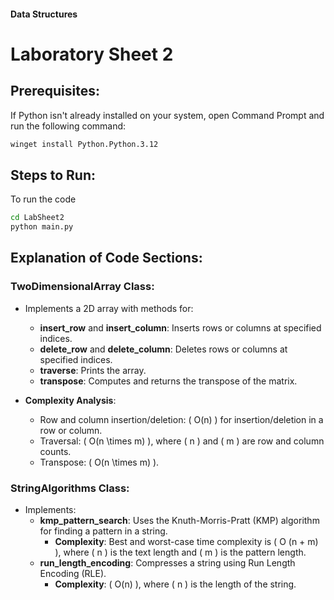 #### Data Structures
# Laboratory Sheet 2

## Prerequisites:
If Python isn't already installed on your system, open Command Prompt and run the following command:
```bash
winget install Python.Python.3.12
```


## Steps to Run:
To run the code
```bash
cd LabSheet2
python main.py
```

## Explanation of Code Sections:

### TwoDimensionalArray Class:
- Implements a 2D array with methods for:
  - **insert_row** and **insert_column**: Inserts rows or columns at specified indices.
  - **delete_row** and **delete_column**: Deletes rows or columns at specified indices.
  - **traverse**: Prints the array.
  - **transpose**: Computes and returns the transpose of the matrix.

- **Complexity Analysis**:
  - Row and column insertion/deletion: \( O(n) \) for insertion/deletion in a row or column.
  - Traversal: \( O(n \times m) \), where \( n \) and \( m \) are row and column counts.
  - Transpose: \( O(n \times m) \).

### StringAlgorithms Class:
- Implements:
  - **kmp_pattern_search**: Uses the Knuth-Morris-Pratt (KMP) algorithm for finding a pattern in a string.
    - **Complexity**: Best and worst-case time complexity is \( O (n + m) \), where \( n \) is the text length and \( m \) is the pattern length.
  - **run_length_encoding**: Compresses a string using Run Length Encoding (RLE).
    - **Complexity**: \( O(n) \), where \( n \) is the length of the string.
